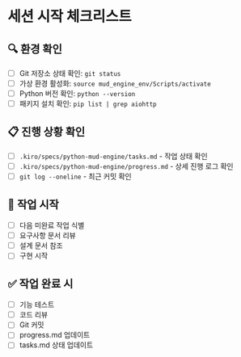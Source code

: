 # 세션 시작 체크리스트

## 🔍 환경 확인
- [ ] Git 저장소 상태 확인: `git status`
- [ ] 가상 환경 활성화: `source mud_engine_env/Scripts/activate`
- [ ] Python 버전 확인: `python --version`
- [ ] 패키지 설치 확인: `pip list | grep aiohttp`

## 📋 진행 상황 확인
- [ ] `.kiro/specs/python-mud-engine/tasks.md` - 작업 상태 확인
- [ ] `.kiro/specs/python-mud-engine/progress.md` - 상세 진행 로그 확인
- [ ] `git log --oneline` - 최근 커밋 확인

## 🚀 작업 시작
- [ ] 다음 미완료 작업 식별
- [ ] 요구사항 문서 리뷰
- [ ] 설계 문서 참조
- [ ] 구현 시작

## ✅ 작업 완료 시
- [ ] 기능 테스트
- [ ] 코드 리뷰
- [ ] Git 커밋
- [ ] progress.md 업데이트
- [ ] tasks.md 상태 업데이트